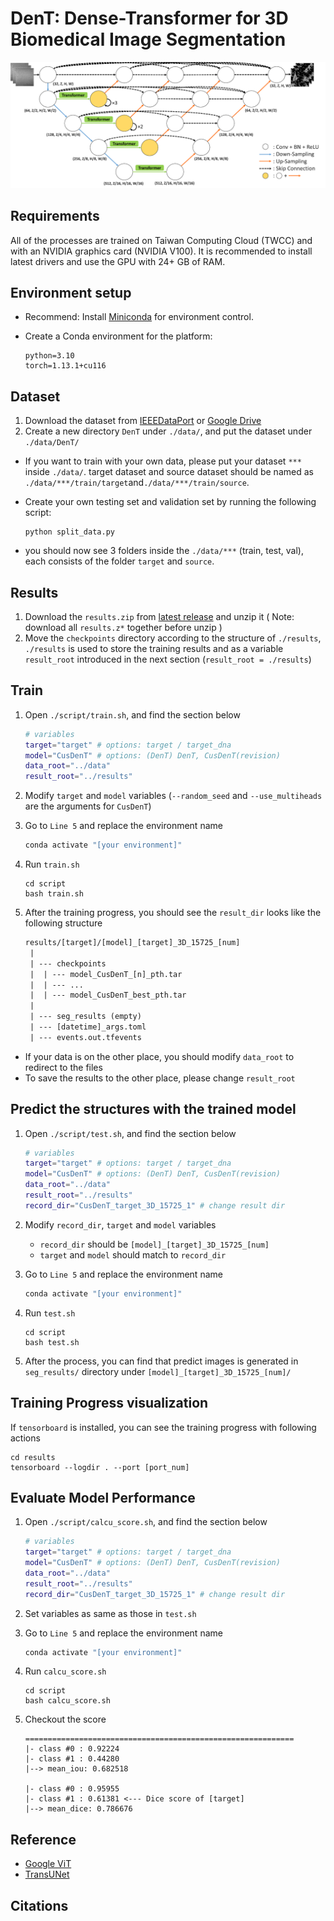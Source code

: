 # DenT: Dense-Transformer for 3D Biomedical Image Segmentation

![DenT_structure](./figure/DenT.png)

## Requirements

All of the processes are trained on Taiwan Computing Cloud (TWCC) and with an NVIDIA graphics card (NVIDIA V100). It is recommended to install latest drivers and use the GPU with 24+ GB of RAM.

## Environment setup

- Recommend: Install [Miniconda](https://conda.io/miniconda.html) for environment control.
- Create a Conda environment for the platform:

    ```shell
    python=3.10
    torch=1.13.1+cu116
    ```

## Dataset

1. Download the dataset from [IEEEDataPort](https://ieee-dataport.org/documents/ac16-human-cardiomyocyte-cell-line-sybr-goldtm-labeled-thermo-fisher-scientific-inc-and) or [Google Drive](https://drive.google.com/drive/folders/10LJxPudM3GWgYvN6Rz-DhLWFRMt4WJLD?usp=sharing)
2. Create a new directory `DenT` under `./data/`, and put the dataset under `./data/DenT/`

- If you want to train with your own data, please put your dataset `***` inside `./data/`. target dataset and source dataset should be named as `./data/***/train/target`and`./data/***/train/source`.
- Create your own testing set and validation set by running the following script:

    ```shell
    python split_data.py
    ```

- you should now see 3 folders inside the `./data/***` (train, test, val), each consists of the folder `target` and `source`.

## Results

1. Download the `results.zip` from [latest release](https://github.com/DANTA-HOJA/DenT/releases/latest) and unzip it ( Note: download all `results.z*` together before unzip )
2. Move the `checkpoints` directory according to the structure of `./results`, `./results` is used to store the training results and as a variable `result_root` introduced in the next section (`result_root = ./results`)

## Train

1. Open `./script/train.sh`, and find the section below

    ```bash
    # variables
    target="target" # options: target / target_dna
    model="CusDenT" # options: (DenT) DenT, CusDenT(revision)
    data_root="../data"
    result_root="../results"
    ```

2. Modify `target` and `model` variables (`--random_seed` and `--use_multiheads` are the arguments for `CusDenT`)
3. Go to `Line 5` and replace the environment name

    ```bash
    conda activate "[your environment]"
    ```

4. Run `train.sh`

    ```shell
    cd script
    bash train.sh
    ```

5. After the training progress, you should see the `result_dir` looks like the following structure

    ```txt
    results/[target]/[model]_[target]_3D_15725_[num]
     |
     | --- checkpoints
     |  | --- model_CusDenT_[n]_pth.tar
     |  | --- ...
     |  | --- model_CusDenT_best_pth.tar
     |
     | --- seg_results (empty)
     | --- [datetime]_args.toml
     | --- events.out.tfevents
    ```

- If your data is on the other place, you should modify `data_root` to redirect to the files
- To save the results to the other place, please change `result_root`

## Predict the structures with the trained model

1. Open `./script/test.sh`, and find the section below

    ```bash
    # variables
    target="target" # options: target / target_dna
    model="CusDenT" # options: (DenT) DenT, CusDenT(revision)
    data_root="../data"
    result_root="../results"
    record_dir="CusDenT_target_3D_15725_1" # change result dir
    ```

2. Modify `record_dir`, `target` and `model` variables

   - `record_dir` should be `[model]_[target]_3D_15725_[num]`
   - `target` and `model` should match to `record_dir`

3. Go to `Line 5` and replace the environment name

    ```bash
    conda activate "[your environment]"
    ```

4. Run `test.sh`

    ```shell
    cd script
    bash test.sh
    ```

5. After the process, you can find that predict images is generated in `seg_results/` directory under `[model]_[target]_3D_15725_[num]/`

## Training Progress visualization

If `tensorboard` is installed, you can see the training progress with following actions

```shell
cd results
tensorboard --logdir . --port [port_num]
```

## Evaluate Model Performance

1. Open `./script/calcu_score.sh`, and find the section below

    ```bash
    # variables
    target="target" # options: target / target_dna
    model="CusDenT" # options: (DenT) DenT, CusDenT(revision)
    data_root="../data"
    result_root="../results"
    record_dir="CusDenT_target_3D_15725_1" # change result dir
    ```

2. Set variables as same as those in `test.sh`
3. Go to `Line 5` and replace the environment name

    ```bash
    conda activate "[your environment]"
    ```

4. Run `calcu_score.sh`

    ```shell
    cd script
    bash calcu_score.sh
    ```

5. Checkout the score

    ```shell
    ============================================================
    |- class #0 : 0.92224
    |- class #1 : 0.44280
    |--> mean_iou: 0.682518

    |- class #0 : 0.95955
    |- class #1 : 0.61381 <--- Dice score of [target]
    |--> mean_dice: 0.786676
    ```

## Reference

- [Google ViT](https://github.com/google-research/vision_transformer)
- [TransUNet](https://github.com/Beckschen/TransUNet)

## Citations

```bibtex
```
